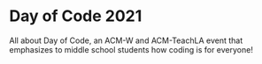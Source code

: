 # Day of Code 2021
 All about Day of Code, an ACM-W and ACM-TeachLA event that emphasizes to middle school students how coding is for everyone!
